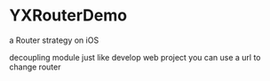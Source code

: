 # YXRouterDemo
a Router strategy on iOS

decoupling module just like develop web project
you can use a url to change router
